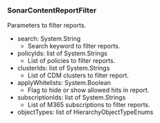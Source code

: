 ### SonarContentReportFilter
Parameters to filter reports.

- search: System.String
  - Search keyword to filter reports.
- policyIds: list of System.Strings
  - List of policies to filter reports.
- clusterIds: list of System.Strings
  - List of CDM clusters to filter report.
- applyWhitelists: System.Boolean
  - Flag to hide or show allowed hits in report.
- subscriptionIds: list of System.Strings
  - List of M365 subscriptions to filter reports.
- objectTypes: list of HierarchyObjectTypeEnums
